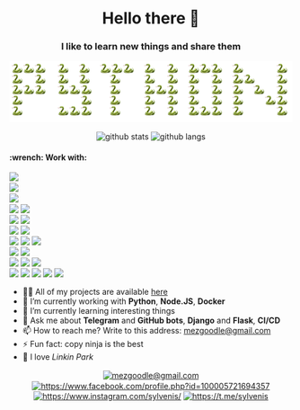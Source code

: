 <h1 align="center">Hello there 👋</h1>
<h3 align="center">I like to learn new things and share them</h3>

<p align="center">
	<img src="https://raw.githubusercontent.com/mezgoodle/images/master/mezgoodle1.png"/>
</p>

<p align="center">
	<img src="https://github-readme-stats.vercel.app/api/top-langs/?username=mezgoodle&layout=compact&hide_border=true" alt="github stats"/>
	<img src="https://github-readme-stats.vercel.app/api?username=mezgoodle&show_icons=true&count_private=truet&hide_border=true" alt="github langs"/>
</p>

<h4> :wrench: Work with: </h4>

<img src="https://img.shields.io/badge/-Docker-0066ff?style=for-the-badge&logo=docker&logoColor=white"> <br />
<img src="https://img.shields.io/badge/-Heroku-6600ff?style=for-the-badge&logo=heroku&logoColor=white"> <br />
<img src="https://img.shields.io/badge/-Markdown-000000?style=for-the-badge&logo=Markdown"> <br />
<img src="https://img.shields.io/badge/-Python-3776AB?style=for-the-badge&logo=python&logoColor=white"> <img src="https://img.shields.io/badge/-Node.js-00cc00?style=for-the-badge&logo=node-dot-js&logoColor=white"> <br />
<img src="https://img.shields.io/badge/-Django-006600?style=for-the-badge&logo=django&logoColor=white"> <img src="https://img.shields.io/badge/-React-3399ff?style=for-the-badge&logo=react&logoColor=white"> <br />
<img src="https://img.shields.io/badge/-Linux-black?style=for-the-badge&logo=Linux&logoColor=white"> <img src="https://img.shields.io/badge/-Windows-0078D6?style=for-the-badge&logo=Windows"> <br />
<img src="https://img.shields.io/badge/-Git-F05032?style=for-the-badge&logo=Git&logoColor=white"> <img src="https://img.shields.io/badge/-GitHub-black?style=for-the-badge&logo=github&logoColor=white"> <img src="https://img.shields.io/badge/-GitLab-ff6600?style=for-the-badge&logo=gitlab&logoColor=white"> <br />
<img src="https://img.shields.io/badge/-Travis%20CI-dfd896?style=for-the-badge&logo=Travis%20CI&logoColor=92232c"> <img src="https://img.shields.io/badge/-Github_Actions-black?style=for-the-badge&logo=githubactions&logoColor=white"> <br />
<img src="https://img.shields.io/badge/-SQLite-003B57?style=for-the-badge&logo=SQLite&logoColor=white"> <img src="https://img.shields.io/badge/-MariaDB-003545?style=for-the-badge&logo=MariaDB"> <img src="https://img.shields.io/badge/-MongoDB-009933?style=for-the-badge&logo=mongodb&logoColor=white"> <br />
<img src="https://img.shields.io/badge/-HTML5-E34F26?style=for-the-badge&logo=html5&logoColor=white"> <img src="https://img.shields.io/badge/-CSS3-1572B6?style=for-the-badge&logo=css3&logoColor=white"> <img src="https://img.shields.io/badge/-Bootstrap5-563D7C?style=for-the-badge&logo=bootstrap&logoColor=white"> <img src="https://img.shields.io/badge/-JavaScript-ffff00?style=for-the-badge&logo=javascript&logoColor=black"> <img src="https://img.shields.io/badge/-Bootstrap5-563D7C?style=for-the-badge&logo=bootstrap&logoColor=white"> <br />

- 👨‍💻 All of my projects are available  [here](https://github.com/mezgoodle?tab=repositories)
- 🔭 I’m currently working with **Python**, **Node.JS**, **Docker**
- 🌱 I’m currently learning interesting things
- 💬 Ask me about **Telegram** and **GitHub bots**, **Django** and **Flask**, **CI/CD**
- 📫 How to reach me? Write to this address: mezgoodle@gmail.com
- ⚡ Fun fact: copy ninja is the best
- 🎵 I love _Linkin Park_

<p align="center">
	<a href="mailto:mezgoodle@gmail.com" target="_blank" title="Mail"><img align="center" src="https://cdn.jsdelivr.net/npm/simple-icons@3.0.1/icons/gmail.svg" alt="mezgoodle@gmail.com" height="30" width="30" /></a>
	<a href="https://www.facebook.com/profile.php?id=100005721694357" target="_blank" title="Facebook"><img align="center" src="https://cdn.jsdelivr.net/npm/simple-icons@3.0.1/icons/facebook.svg" alt="https://www.facebook.com/profile.php?id=100005721694357" height="30" width="30" /></a>
	<a href="https://www.instagram.com/sylvenis/" target="_blank" title="Instagram"><img align="center" src="https://cdn.jsdelivr.net/npm/simple-icons@3.0.1/icons/instagram.svg" alt="https://www.instagram.com/sylvenis/" height="30" width="30" /></a>
	<a href="https://t.me/sylvenis" target="_blank" title="Telegram"><img align="center" src="https://cdn.jsdelivr.net/npm/simple-icons@3.0.1/icons/telegram.svg" alt="https://t.me/sylvenis" height="30" width="30" /></a>
</p>
